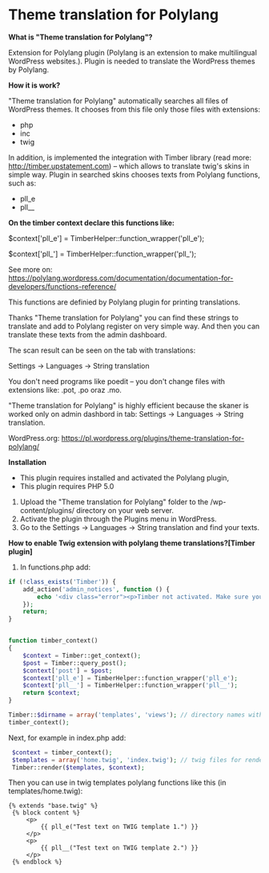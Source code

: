 # Theme translation for Polylang


**What is "Theme translation for Polylang"?**

Extension for Polylang plugin (Polylang is an extension to make multilingual WordPress websites.).
Plugin is needed to translate the WordPress themes by Polylang.

**How it is work?**

"Theme translation for Polylang" automatically searches all files of WordPress themes. It chooses  from this file only those files with extensions:
- php
- inc
- twig


In addition, is implemented the integration with Timber library (read more: http://timber.upstatement.com) – which allows to translate twig's skins in simple way.
Plugin in searched skins chooses texts from Polylang functions, such as:
- pll_e
- pll__


**On the timber context declare this functions like:**

$context['pll_e'] = TimberHelper::function_wrapper('pll_e');

$context['pll_'] = TimberHelper::function_wrapper('pll_');

See more on: https://polylang.wordpress.com/documentation/documentation-for-developers/functions-reference/

This functions are definied by Polylang plugin for printing translations.

Thanks "Theme translation for Polylang" you can find these strings to translate and add to Polylang register on very simple way.
And then you can translate these texts from the admin dashboard.

The scan result can be seen on the tab with translations:

Settings -> Languages -> String translation

You don't need programs like poedit – you don't change files with extensions like: .pot, .po oraz .mo.

"Theme translation for Polylang" is highly efficient because the skaner is worked only on admin dashbord in tab: Settings -> Languages -> String translation.

WordPress.org: https://pl.wordpress.org/plugins/theme-translation-for-polylang/





**Installation**

- This plugin requires installed and activated the Polylang plugin,
- This plugin requires PHP 5.0

1. Upload the "Theme translation for Polylang" folder to the /wp-content/plugins/ directory on your web server.
2. Activate the plugin through the Plugins menu in WordPress.
3. Go to the Settings -> Languages -> String translation and find your texts.


**How to enable Twig extension with polylang theme translations?[Timber plugin]**

1. In functions.php add:
```php
if (!class_exists('Timber')) {
    add_action('admin_notices', function () {
        echo '<div class="error"><p>Timber not activated. Make sure you activate the plugin in <a href="' . esc_url(admin_url('plugins.php#timber')) . '">' . esc_url(admin_url('plugins.php')) . '</a></p></div>';
    });
    return;
}


function timber_context()
{
    $context = Timber::get_context();
    $post = Timber::query_post();
    $context['post'] = $post;
    $context['pll_e'] = TimberHelper::function_wrapper('pll_e');
    $context['pll__'] = TimberHelper::function_wrapper('pll__');
    return $context;
}

Timber::$dirname = array('templates', 'views'); // directory names with twig templates
timber_context();
```


Next, for example in index.php add:
```php
 $context = timber_context();
 $templates = array('home.twig', 'index.twig'); // twig files for render
 Timber::render($templates, $context);
```


Then you can use in twig templates polylang functions like this (in templates/home.twig):
```twig
{% extends "base.twig" %}
 {% block content %}
     <p>
         {{ pll_e("Test text on TWIG template 1.") }}
     </p>
     <p>
         {{ pll__("Test text on TWIG template 2.") }}
     </p>
 {% endblock %}
 ```

